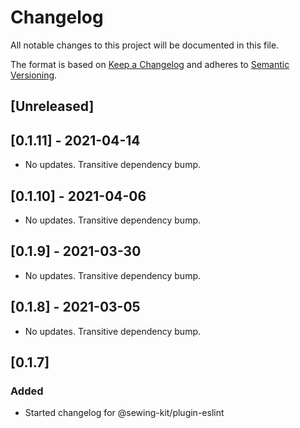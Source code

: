 # Changelog

All notable changes to this project will be documented in this file.

The format is based on [Keep a Changelog](http://keepachangelog.com/en/1.0.0/)
and adheres to [Semantic Versioning](http://semver.org/spec/v2.0.0.html).

## [Unreleased]

## [0.1.11] - 2021-04-14

- No updates. Transitive dependency bump.

## [0.1.10] - 2021-04-06

- No updates. Transitive dependency bump.

## [0.1.9] - 2021-03-30

- No updates. Transitive dependency bump.

## [0.1.8] - 2021-03-05

- No updates. Transitive dependency bump.

## [0.1.7]

### Added

- Started changelog for @sewing-kit/plugin-eslint
